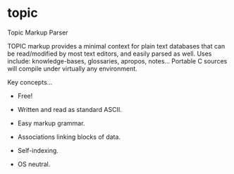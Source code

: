 topic
=====

Topic Markup Parser

TOPIC markup provides a minimal context for plain text databases that can be read/modified by most text editors, and easily parsed as well. Uses include: knowledge-bases, glossaries, apropos, notes... Portable C sources will compile under virtually any environment.

Key concepts...

- Free!

- Written and read as standard ASCII.

- Easy markup grammar.

- Associations linking blocks of data.

- Self-indexing.

- OS neutral. 
